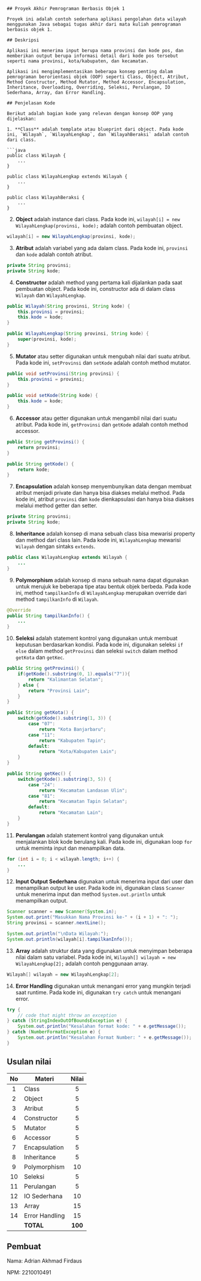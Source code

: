 ```
## Proyek Akhir Pemrograman Berbasis Objek 1

Proyek ini adalah contoh sederhana aplikasi pengolahan data wilayah menggunakan Java sebagai tugas akhir dari mata kuliah pemrograman berbasis objek 1.

## Deskripsi

Aplikasi ini menerima input berupa nama provinsi dan kode pos, dan memberikan output berupa informasi detail dari kode pos tersebut seperti nama provinsi, kota/kabupaten, dan kecamatan.

Aplikasi ini mengimplementasikan beberapa konsep penting dalam pemrograman berorientasi objek (OOP) seperti Class, Object, Atribut, Method Constructor, Method Mutator, Method Accessor, Encapsulation, Inheritance, Overloading, Overriding, Seleksi, Perulangan, IO Sederhana, Array, dan Error Handling.

## Penjelasan Kode

Berikut adalah bagian kode yang relevan dengan konsep OOP yang dijelaskan:

1. **Class** adalah template atau blueprint dari object. Pada kode ini, `Wilayah`, `WilayahLengkap`, dan `WilayahBeraksi` adalah contoh dari class.

```java
public class Wilayah {
    ...
}

public class WilayahLengkap extends Wilayah {
    ...
}

public class WilayahBeraksi {
    ...
}
```

2. **Object** adalah instance dari class. Pada kode ini, `wilayah[i] = new WilayahLengkap(provinsi, kode);` adalah contoh pembuatan object.

```java
wilayah[i] = new WilayahLengkap(provinsi, kode);
```

3. **Atribut** adalah variabel yang ada dalam class. Pada kode ini, `provinsi` dan `kode` adalah contoh atribut.

```java
private String provinsi;
private String kode;
```

4. **Constructor** adalah method yang pertama kali dijalankan pada saat pembuatan object. Pada kode ini, constructor ada di dalam class `Wilayah` dan `WilayahLengkap`.

```java
public Wilayah(String provinsi, String kode) {
    this.provinsi = provinsi;
    this.kode = kode;
}

public WilayahLengkap(String provinsi, String kode) {
    super(provinsi, kode);
}
```

5. **Mutator** atau setter digunakan untuk mengubah nilai dari suatu atribut. Pada kode ini, `setProvinsi` dan `setKode` adalah contoh method mutator.

```java
public void setProvinsi(String provinsi) {
    this.provinsi = provinsi;
}

public void setKode(String kode) {
    this.kode = kode;
}
```

6. **Accessor** atau getter digunakan untuk mengambil nilai dari suatu atribut. Pada kode ini, `getProvinsi` dan `getKode` adalah contoh method accessor.

```java
public String getProvinsi() {
    return provinsi;
}

public String getKode() {
    return kode;
}
```

7. **Encapsulation** adalah konsep menyembunyikan data dengan membuat atribut menjadi private dan hanya bisa diakses melalui method. Pada kode ini, atribut `provinsi` dan `kode` dienkapsulasi dan hanya bisa diakses melalui method getter dan setter.

```java
private String provinsi;
private String kode;
```

8. **Inheritance** adalah konsep di mana sebuah class bisa mewarisi property dan method dari class lain. Pada kode ini, `WilayahLengkap` mewarisi `Wilayah` dengan sintaks `extends`.

```java
public class WilayahLengkap extends Wilayah {
    ...
}
```

9. **Polymorphism** adalah konsep di mana sebuah nama dapat digunakan untuk merujuk ke beberapa tipe atau bentuk objek berbeda. Pada kode ini, method `tampilkanInfo` di `WilayahLengkap` merupakan override dari method `tampilkanInfo` di `Wilayah`.

```java
@Override
public String tampilkanInfo() {
    ...
}
```

10. **Seleksi** adalah statement kontrol yang digunakan untuk membuat keputusan berdasarkan kondisi. Pada kode ini, digunakan seleksi `if else` dalam method `getProvinsi` dan seleksi `switch` dalam method `getKota` dan `getKec`.

```java
public String getProvinsi() {
    if(getKode().substring(0, 1).equals("7")){
        return "Kalimantan Selatan";
    } else {
        return "Provinsi Lain";
    }
}

public String getKota() {
    switch(getKode().substring(1, 3)) {
        case "07":
            return "Kota Banjarbaru";
        case "11":
            return "Kabupaten Tapin";
        default:
            return "Kota/Kabupaten Lain";
    }
}

public String getKec() {
    switch(getKode().substring(3, 5)) {
        case "24":
            return "Kecamatan Landasan Ulin";
        case "81":
            return "Kecamatan Tapin Selatan";
        default:
            return "Kecamatan Lain";
    }
}
```

11. **Perulangan** adalah statement kontrol yang digunakan untuk menjalankan blok kode berulang kali. Pada kode ini, digunakan loop `for` untuk meminta input dan menampilkan data.

```java
for (int i = 0; i < wilayah.length; i++) {
    ...
}
```

12. **Input Output Sederhana** digunakan untuk menerima input dari user dan menampilkan output ke user. Pada kode ini, digunakan class `Scanner` untuk menerima input dan method `System.out.println` untuk menampilkan output.

```java
Scanner scanner = new Scanner(System.in);
System.out.print("Masukkan Nama Provinsi ke-" + (i + 1) + ": ");
String provinsi = scanner.nextLine();

System.out.println("\nData Wilayah:");
System.out.println(wilayah[i].tampilkanInfo());
```

13. **Array** adalah struktur data yang digunakan untuk menyimpan beberapa nilai dalam satu variabel. Pada kode ini, `Wilayah[] wilayah = new WilayahLengkap[2];` adalah contoh penggunaan array.

```java
Wilayah[] wilayah = new WilayahLengkap[2];
```

14. **Error Handling** digunakan untuk menangani error yang mungkin terjadi saat runtime. Pada kode ini, digunakan `try catch` untuk menangani error.

```java
try {
    // code that might throw an exception
} catch (StringIndexOutOfBoundsException e) {
    System.out.println("Kesalahan format kode: " + e.getMessage());
} catch (NumberFormatException e) {
    System.out.println("Kesalahan Format Number: " + e.getMessage());
}
```

## Usulan nilai

| No  | Materi         |  Nilai  |
| :-: | -------------- | :-----: |
|  1  | Class          |    5    |
|  2  | Object         |    5    |
|  3  | Atribut        |    5    |
|  4  | Constructor    |    5    |
|  5  | Mutator        |    5    |
|  6  | Accessor       |    5    |
|  7  | Encapsulation  |    5    |
|  8  | Inheritance    |    5    |
|  9  | Polymorphism   |   10    |
| 10  | Seleksi        |    5    |
| 11  | Perulangan     |    5    |
| 12  | IO Sederhana   |   10    |
| 13  | Array          |   15    |
| 14  | Error Handling |   15    |
|     | **TOTAL**      | **100** |

## Pembuat

Nama: Adrian Akhmad Firdaus

NPM: 2210010491
```
